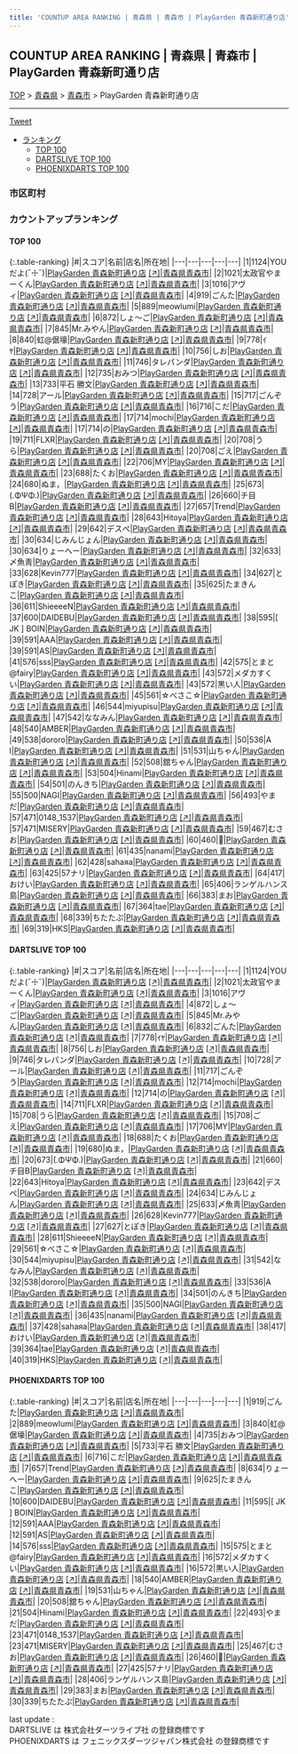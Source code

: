 ```yaml
---
title: 'COUNTUP AREA RANKING | 青森県 | 青森市 | PlayGarden 青森新町通り店'
---
```

## COUNTUP AREA RANKING | 青森県 | 青森市 | PlayGarden 青森新町通り店

[TOP](/darts/rank/) > [青森県](/darts/rank/青森県/) > [青森市](/darts/rank/青森県/青森市/) > PlayGarden 青森新町通り店

___

<a href="https://twitter.com/share?ref_src=twsrc%5Etfw" data-text="COUNTUP AREA RANKING | 青森県青森市PlayGarden 青森新町通り店" class="twitter-share-button" data-hashtags="DARTSLIVE,PHOENIXDARTS,darts,ダーツ" data-show-count="false">Tweet</a>

* [ランキング](#カウントアップランキング)
    * [TOP 100](#top-100)
    * [DARTSLIVE TOP 100](#dartslive-top-100)
    * [PHOENIXDARTS TOP 100](#phoenixdarts-top-100)

### 市区町村

<ul>

</ul>

### カウントアップランキング

#### TOP 100



{:.table-ranking}
|#|スコア|名前|店名|所在地|
|---|---|---|---|---|
|1|1124|<span class="rank-name-dl">YOUだよ(¯☩¯)</span>|<a href="/darts/rank/shops/c1f8ec9eb948d15a25d56fb0e5c39bac.html">PlayGarden 青森新町通り店</a> <a href="https://search.dartslive.com/jp/shop/c1f8ec9eb948d15a25d56fb0e5c39bac">[↗]</a>|<a href="/darts/rank/青森県/青森市">青森県青森市</a>|
|2|1021|<span class="rank-name-dl">太政官やまーくん</span>|<a href="/darts/rank/shops/c1f8ec9eb948d15a25d56fb0e5c39bac.html">PlayGarden 青森新町通り店</a> <a href="https://search.dartslive.com/jp/shop/c1f8ec9eb948d15a25d56fb0e5c39bac">[↗]</a>|<a href="/darts/rank/青森県/青森市">青森県青森市</a>|
|3|1016|<span class="rank-name-dl">アヴィ</span>|<a href="/darts/rank/shops/c1f8ec9eb948d15a25d56fb0e5c39bac.html">PlayGarden 青森新町通り店</a> <a href="https://search.dartslive.com/jp/shop/c1f8ec9eb948d15a25d56fb0e5c39bac">[↗]</a>|<a href="/darts/rank/青森県/青森市">青森県青森市</a>|
|4|919|<span class="rank-name-pd">ごんた</span>|<a href="/darts/rank/shops/86983.html">PlayGarden 青森新町通り店</a> <a href="https://vs.phoenixdarts.com/jp/shop/shopDetailInfo/s_86983?s_seq=86983">[↗]</a>|<a href="/darts/rank/青森県/青森市">青森県青森市</a>|
|5|889|<span class="rank-name-pd">meowlumi</span>|<a href="/darts/rank/shops/86983.html">PlayGarden 青森新町通り店</a> <a href="https://vs.phoenixdarts.com/jp/shop/shopDetailInfo/s_86983?s_seq=86983">[↗]</a>|<a href="/darts/rank/青森県/青森市">青森県青森市</a>|
|6|872|<span class="rank-name-dl">しょ〜ご</span>|<a href="/darts/rank/shops/c1f8ec9eb948d15a25d56fb0e5c39bac.html">PlayGarden 青森新町通り店</a> <a href="https://search.dartslive.com/jp/shop/c1f8ec9eb948d15a25d56fb0e5c39bac">[↗]</a>|<a href="/darts/rank/青森県/青森市">青森県青森市</a>|
|7|845|<span class="rank-name-dl">Mr.みやん</span>|<a href="/darts/rank/shops/c1f8ec9eb948d15a25d56fb0e5c39bac.html">PlayGarden 青森新町通り店</a> <a href="https://search.dartslive.com/jp/shop/c1f8ec9eb948d15a25d56fb0e5c39bac">[↗]</a>|<a href="/darts/rank/青森県/青森市">青森県青森市</a>|
|8|840|<span class="rank-name-pd">虹@倨壕</span>|<a href="/darts/rank/shops/86983.html">PlayGarden 青森新町通り店</a> <a href="https://vs.phoenixdarts.com/jp/shop/shopDetailInfo/s_86983?s_seq=86983">[↗]</a>|<a href="/darts/rank/青森県/青森市">青森県青森市</a>|
|9|778|<span class="rank-name-dl">ｲﾔ</span>|<a href="/darts/rank/shops/c1f8ec9eb948d15a25d56fb0e5c39bac.html">PlayGarden 青森新町通り店</a> <a href="https://search.dartslive.com/jp/shop/c1f8ec9eb948d15a25d56fb0e5c39bac">[↗]</a>|<a href="/darts/rank/青森県/青森市">青森県青森市</a>|
|10|756|<span class="rank-name-dl">しお</span>|<a href="/darts/rank/shops/c1f8ec9eb948d15a25d56fb0e5c39bac.html">PlayGarden 青森新町通り店</a> <a href="https://search.dartslive.com/jp/shop/c1f8ec9eb948d15a25d56fb0e5c39bac">[↗]</a>|<a href="/darts/rank/青森県/青森市">青森県青森市</a>|
|11|746|<span class="rank-name-dl">タレパンダ</span>|<a href="/darts/rank/shops/c1f8ec9eb948d15a25d56fb0e5c39bac.html">PlayGarden 青森新町通り店</a> <a href="https://search.dartslive.com/jp/shop/c1f8ec9eb948d15a25d56fb0e5c39bac">[↗]</a>|<a href="/darts/rank/青森県/青森市">青森県青森市</a>|
|12|735|<span class="rank-name-pd">おみつ</span>|<a href="/darts/rank/shops/86983.html">PlayGarden 青森新町通り店</a> <a href="https://vs.phoenixdarts.com/jp/shop/shopDetailInfo/s_86983?s_seq=86983">[↗]</a>|<a href="/darts/rank/青森県/青森市">青森県青森市</a>|
|13|733|<span class="rank-name-pd"><span class="pro-icon-pd"></span>平石 勝文</span>|<a href="/darts/rank/shops/86983.html">PlayGarden 青森新町通り店</a> <a href="https://vs.phoenixdarts.com/jp/shop/shopDetailInfo/s_86983?s_seq=86983">[↗]</a>|<a href="/darts/rank/青森県/青森市">青森県青森市</a>|
|14|728|<span class="rank-name-dl">アール</span>|<a href="/darts/rank/shops/c1f8ec9eb948d15a25d56fb0e5c39bac.html">PlayGarden 青森新町通り店</a> <a href="https://search.dartslive.com/jp/shop/c1f8ec9eb948d15a25d56fb0e5c39bac">[↗]</a>|<a href="/darts/rank/青森県/青森市">青森県青森市</a>|
|15|717|<span class="rank-name-dl">ごんぞう</span>|<a href="/darts/rank/shops/c1f8ec9eb948d15a25d56fb0e5c39bac.html">PlayGarden 青森新町通り店</a> <a href="https://search.dartslive.com/jp/shop/c1f8ec9eb948d15a25d56fb0e5c39bac">[↗]</a>|<a href="/darts/rank/青森県/青森市">青森県青森市</a>|
|16|716|<span class="rank-name-pd">こだ</span>|<a href="/darts/rank/shops/86983.html">PlayGarden 青森新町通り店</a> <a href="https://vs.phoenixdarts.com/jp/shop/shopDetailInfo/s_86983?s_seq=86983">[↗]</a>|<a href="/darts/rank/青森県/青森市">青森県青森市</a>|
|17|714|<span class="rank-name-dl">mochi</span>|<a href="/darts/rank/shops/c1f8ec9eb948d15a25d56fb0e5c39bac.html">PlayGarden 青森新町通り店</a> <a href="https://search.dartslive.com/jp/shop/c1f8ec9eb948d15a25d56fb0e5c39bac">[↗]</a>|<a href="/darts/rank/青森県/青森市">青森県青森市</a>|
|17|714|<span class="rank-name-dl">の</span>|<a href="/darts/rank/shops/c1f8ec9eb948d15a25d56fb0e5c39bac.html">PlayGarden 青森新町通り店</a> <a href="https://search.dartslive.com/jp/shop/c1f8ec9eb948d15a25d56fb0e5c39bac">[↗]</a>|<a href="/darts/rank/青森県/青森市">青森県青森市</a>|
|19|711|<span class="rank-name-dl">FLXR</span>|<a href="/darts/rank/shops/c1f8ec9eb948d15a25d56fb0e5c39bac.html">PlayGarden 青森新町通り店</a> <a href="https://search.dartslive.com/jp/shop/c1f8ec9eb948d15a25d56fb0e5c39bac">[↗]</a>|<a href="/darts/rank/青森県/青森市">青森県青森市</a>|
|20|708|<span class="rank-name-dl">うら</span>|<a href="/darts/rank/shops/c1f8ec9eb948d15a25d56fb0e5c39bac.html">PlayGarden 青森新町通り店</a> <a href="https://search.dartslive.com/jp/shop/c1f8ec9eb948d15a25d56fb0e5c39bac">[↗]</a>|<a href="/darts/rank/青森県/青森市">青森県青森市</a>|
|20|708|<span class="rank-name-dl">ごえ</span>|<a href="/darts/rank/shops/c1f8ec9eb948d15a25d56fb0e5c39bac.html">PlayGarden 青森新町通り店</a> <a href="https://search.dartslive.com/jp/shop/c1f8ec9eb948d15a25d56fb0e5c39bac">[↗]</a>|<a href="/darts/rank/青森県/青森市">青森県青森市</a>|
|22|706|<span class="rank-name-dl">MY</span>|<a href="/darts/rank/shops/c1f8ec9eb948d15a25d56fb0e5c39bac.html">PlayGarden 青森新町通り店</a> <a href="https://search.dartslive.com/jp/shop/c1f8ec9eb948d15a25d56fb0e5c39bac">[↗]</a>|<a href="/darts/rank/青森県/青森市">青森県青森市</a>|
|23|688|<span class="rank-name-dl">たくお</span>|<a href="/darts/rank/shops/c1f8ec9eb948d15a25d56fb0e5c39bac.html">PlayGarden 青森新町通り店</a> <a href="https://search.dartslive.com/jp/shop/c1f8ec9eb948d15a25d56fb0e5c39bac">[↗]</a>|<a href="/darts/rank/青森県/青森市">青森県青森市</a>|
|24|680|<span class="rank-name-dl">ぬま，</span>|<a href="/darts/rank/shops/c1f8ec9eb948d15a25d56fb0e5c39bac.html">PlayGarden 青森新町通り店</a> <a href="https://search.dartslive.com/jp/shop/c1f8ec9eb948d15a25d56fb0e5c39bac">[↗]</a>|<a href="/darts/rank/青森県/青森市">青森県青森市</a>|
|25|673|<span class="rank-name-dl">(.ΦΨΦ.)</span>|<a href="/darts/rank/shops/c1f8ec9eb948d15a25d56fb0e5c39bac.html">PlayGarden 青森新町通り店</a> <a href="https://search.dartslive.com/jp/shop/c1f8ec9eb948d15a25d56fb0e5c39bac">[↗]</a>|<a href="/darts/rank/青森県/青森市">青森県青森市</a>|
|26|660|<span class="rank-name-dl">チ目B</span>|<a href="/darts/rank/shops/c1f8ec9eb948d15a25d56fb0e5c39bac.html">PlayGarden 青森新町通り店</a> <a href="https://search.dartslive.com/jp/shop/c1f8ec9eb948d15a25d56fb0e5c39bac">[↗]</a>|<a href="/darts/rank/青森県/青森市">青森県青森市</a>|
|27|657|<span class="rank-name-pd">Trend</span>|<a href="/darts/rank/shops/86983.html">PlayGarden 青森新町通り店</a> <a href="https://vs.phoenixdarts.com/jp/shop/shopDetailInfo/s_86983?s_seq=86983">[↗]</a>|<a href="/darts/rank/青森県/青森市">青森県青森市</a>|
|28|643|<span class="rank-name-dl">Hitoya</span>|<a href="/darts/rank/shops/c1f8ec9eb948d15a25d56fb0e5c39bac.html">PlayGarden 青森新町通り店</a> <a href="https://search.dartslive.com/jp/shop/c1f8ec9eb948d15a25d56fb0e5c39bac">[↗]</a>|<a href="/darts/rank/青森県/青森市">青森県青森市</a>|
|29|642|<span class="rank-name-dl">デスぺ</span>|<a href="/darts/rank/shops/c1f8ec9eb948d15a25d56fb0e5c39bac.html">PlayGarden 青森新町通り店</a> <a href="https://search.dartslive.com/jp/shop/c1f8ec9eb948d15a25d56fb0e5c39bac">[↗]</a>|<a href="/darts/rank/青森県/青森市">青森県青森市</a>|
|30|634|<span class="rank-name-dl">じみんじょん</span>|<a href="/darts/rank/shops/c1f8ec9eb948d15a25d56fb0e5c39bac.html">PlayGarden 青森新町通り店</a> <a href="https://search.dartslive.com/jp/shop/c1f8ec9eb948d15a25d56fb0e5c39bac">[↗]</a>|<a href="/darts/rank/青森県/青森市">青森県青森市</a>|
|30|634|<span class="rank-name-pd">りょーへー</span>|<a href="/darts/rank/shops/86983.html">PlayGarden 青森新町通り店</a> <a href="https://vs.phoenixdarts.com/jp/shop/shopDetailInfo/s_86983?s_seq=86983">[↗]</a>|<a href="/darts/rank/青森県/青森市">青森県青森市</a>|
|32|633|<span class="rank-name-dl">〆魚靑</span>|<a href="/darts/rank/shops/c1f8ec9eb948d15a25d56fb0e5c39bac.html">PlayGarden 青森新町通り店</a> <a href="https://search.dartslive.com/jp/shop/c1f8ec9eb948d15a25d56fb0e5c39bac">[↗]</a>|<a href="/darts/rank/青森県/青森市">青森県青森市</a>|
|33|628|<span class="rank-name-dl">Kevin777</span>|<a href="/darts/rank/shops/c1f8ec9eb948d15a25d56fb0e5c39bac.html">PlayGarden 青森新町通り店</a> <a href="https://search.dartslive.com/jp/shop/c1f8ec9eb948d15a25d56fb0e5c39bac">[↗]</a>|<a href="/darts/rank/青森県/青森市">青森県青森市</a>|
|34|627|<span class="rank-name-dl">とぽき</span>|<a href="/darts/rank/shops/c1f8ec9eb948d15a25d56fb0e5c39bac.html">PlayGarden 青森新町通り店</a> <a href="https://search.dartslive.com/jp/shop/c1f8ec9eb948d15a25d56fb0e5c39bac">[↗]</a>|<a href="/darts/rank/青森県/青森市">青森県青森市</a>|
|35|625|<span class="rank-name-pd">たまきんこ</span>|<a href="/darts/rank/shops/86983.html">PlayGarden 青森新町通り店</a> <a href="https://vs.phoenixdarts.com/jp/shop/shopDetailInfo/s_86983?s_seq=86983">[↗]</a>|<a href="/darts/rank/青森県/青森市">青森県青森市</a>|
|36|611|<span class="rank-name-dl">ShieeeeN</span>|<a href="/darts/rank/shops/c1f8ec9eb948d15a25d56fb0e5c39bac.html">PlayGarden 青森新町通り店</a> <a href="https://search.dartslive.com/jp/shop/c1f8ec9eb948d15a25d56fb0e5c39bac">[↗]</a>|<a href="/darts/rank/青森県/青森市">青森県青森市</a>|
|37|600|<span class="rank-name-pd">DAIDEBU</span>|<a href="/darts/rank/shops/86983.html">PlayGarden 青森新町通り店</a> <a href="https://vs.phoenixdarts.com/jp/shop/shopDetailInfo/s_86983?s_seq=86983">[↗]</a>|<a href="/darts/rank/青森県/青森市">青森県青森市</a>|
|38|595|<span class="rank-name-pd">[ JK ] BOIN</span>|<a href="/darts/rank/shops/86983.html">PlayGarden 青森新町通り店</a> <a href="https://vs.phoenixdarts.com/jp/shop/shopDetailInfo/s_86983?s_seq=86983">[↗]</a>|<a href="/darts/rank/青森県/青森市">青森県青森市</a>|
|39|591|<span class="rank-name-pd">AAA</span>|<a href="/darts/rank/shops/86983.html">PlayGarden 青森新町通り店</a> <a href="https://vs.phoenixdarts.com/jp/shop/shopDetailInfo/s_86983?s_seq=86983">[↗]</a>|<a href="/darts/rank/青森県/青森市">青森県青森市</a>|
|39|591|<span class="rank-name-pd">AS</span>|<a href="/darts/rank/shops/86983.html">PlayGarden 青森新町通り店</a> <a href="https://vs.phoenixdarts.com/jp/shop/shopDetailInfo/s_86983?s_seq=86983">[↗]</a>|<a href="/darts/rank/青森県/青森市">青森県青森市</a>|
|41|576|<span class="rank-name-pd">sss</span>|<a href="/darts/rank/shops/86983.html">PlayGarden 青森新町通り店</a> <a href="https://vs.phoenixdarts.com/jp/shop/shopDetailInfo/s_86983?s_seq=86983">[↗]</a>|<a href="/darts/rank/青森県/青森市">青森県青森市</a>|
|42|575|<span class="rank-name-pd">とまと@fairy</span>|<a href="/darts/rank/shops/86983.html">PlayGarden 青森新町通り店</a> <a href="https://vs.phoenixdarts.com/jp/shop/shopDetailInfo/s_86983?s_seq=86983">[↗]</a>|<a href="/darts/rank/青森県/青森市">青森県青森市</a>|
|43|572|<span class="rank-name-pd">メダカすくい</span>|<a href="/darts/rank/shops/86983.html">PlayGarden 青森新町通り店</a> <a href="https://vs.phoenixdarts.com/jp/shop/shopDetailInfo/s_86983?s_seq=86983">[↗]</a>|<a href="/darts/rank/青森県/青森市">青森県青森市</a>|
|43|572|<span class="rank-name-pd">黒い人</span>|<a href="/darts/rank/shops/86983.html">PlayGarden 青森新町通り店</a> <a href="https://vs.phoenixdarts.com/jp/shop/shopDetailInfo/s_86983?s_seq=86983">[↗]</a>|<a href="/darts/rank/青森県/青森市">青森県青森市</a>|
|45|561|<span class="rank-name-dl">☆べさこ☆</span>|<a href="/darts/rank/shops/c1f8ec9eb948d15a25d56fb0e5c39bac.html">PlayGarden 青森新町通り店</a> <a href="https://search.dartslive.com/jp/shop/c1f8ec9eb948d15a25d56fb0e5c39bac">[↗]</a>|<a href="/darts/rank/青森県/青森市">青森県青森市</a>|
|46|544|<span class="rank-name-dl">miyupisu</span>|<a href="/darts/rank/shops/c1f8ec9eb948d15a25d56fb0e5c39bac.html">PlayGarden 青森新町通り店</a> <a href="https://search.dartslive.com/jp/shop/c1f8ec9eb948d15a25d56fb0e5c39bac">[↗]</a>|<a href="/darts/rank/青森県/青森市">青森県青森市</a>|
|47|542|<span class="rank-name-dl">ななみん</span>|<a href="/darts/rank/shops/c1f8ec9eb948d15a25d56fb0e5c39bac.html">PlayGarden 青森新町通り店</a> <a href="https://search.dartslive.com/jp/shop/c1f8ec9eb948d15a25d56fb0e5c39bac">[↗]</a>|<a href="/darts/rank/青森県/青森市">青森県青森市</a>|
|48|540|<span class="rank-name-pd">AMBER</span>|<a href="/darts/rank/shops/86983.html">PlayGarden 青森新町通り店</a> <a href="https://vs.phoenixdarts.com/jp/shop/shopDetailInfo/s_86983?s_seq=86983">[↗]</a>|<a href="/darts/rank/青森県/青森市">青森県青森市</a>|
|49|538|<span class="rank-name-dl">dororo</span>|<a href="/darts/rank/shops/c1f8ec9eb948d15a25d56fb0e5c39bac.html">PlayGarden 青森新町通り店</a> <a href="https://search.dartslive.com/jp/shop/c1f8ec9eb948d15a25d56fb0e5c39bac">[↗]</a>|<a href="/darts/rank/青森県/青森市">青森県青森市</a>|
|50|536|<span class="rank-name-dl">A I</span>|<a href="/darts/rank/shops/c1f8ec9eb948d15a25d56fb0e5c39bac.html">PlayGarden 青森新町通り店</a> <a href="https://search.dartslive.com/jp/shop/c1f8ec9eb948d15a25d56fb0e5c39bac">[↗]</a>|<a href="/darts/rank/青森県/青森市">青森県青森市</a>|
|51|531|<span class="rank-name-pd">山ちゃん</span>|<a href="/darts/rank/shops/86983.html">PlayGarden 青森新町通り店</a> <a href="https://vs.phoenixdarts.com/jp/shop/shopDetailInfo/s_86983?s_seq=86983">[↗]</a>|<a href="/darts/rank/青森県/青森市">青森県青森市</a>|
|52|508|<span class="rank-name-pd">舘ちゃん</span>|<a href="/darts/rank/shops/86983.html">PlayGarden 青森新町通り店</a> <a href="https://vs.phoenixdarts.com/jp/shop/shopDetailInfo/s_86983?s_seq=86983">[↗]</a>|<a href="/darts/rank/青森県/青森市">青森県青森市</a>|
|53|504|<span class="rank-name-pd">Hinami</span>|<a href="/darts/rank/shops/86983.html">PlayGarden 青森新町通り店</a> <a href="https://vs.phoenixdarts.com/jp/shop/shopDetailInfo/s_86983?s_seq=86983">[↗]</a>|<a href="/darts/rank/青森県/青森市">青森県青森市</a>|
|54|501|<span class="rank-name-dl">のんきち</span>|<a href="/darts/rank/shops/c1f8ec9eb948d15a25d56fb0e5c39bac.html">PlayGarden 青森新町通り店</a> <a href="https://search.dartslive.com/jp/shop/c1f8ec9eb948d15a25d56fb0e5c39bac">[↗]</a>|<a href="/darts/rank/青森県/青森市">青森県青森市</a>|
|55|500|<span class="rank-name-dl">NAGI</span>|<a href="/darts/rank/shops/c1f8ec9eb948d15a25d56fb0e5c39bac.html">PlayGarden 青森新町通り店</a> <a href="https://search.dartslive.com/jp/shop/c1f8ec9eb948d15a25d56fb0e5c39bac">[↗]</a>|<a href="/darts/rank/青森県/青森市">青森県青森市</a>|
|56|493|<span class="rank-name-pd">やまだ</span>|<a href="/darts/rank/shops/86983.html">PlayGarden 青森新町通り店</a> <a href="https://vs.phoenixdarts.com/jp/shop/shopDetailInfo/s_86983?s_seq=86983">[↗]</a>|<a href="/darts/rank/青森県/青森市">青森県青森市</a>|
|57|471|<span class="rank-name-pd">0148_1537</span>|<a href="/darts/rank/shops/86983.html">PlayGarden 青森新町通り店</a> <a href="https://vs.phoenixdarts.com/jp/shop/shopDetailInfo/s_86983?s_seq=86983">[↗]</a>|<a href="/darts/rank/青森県/青森市">青森県青森市</a>|
|57|471|<span class="rank-name-pd">MISERY</span>|<a href="/darts/rank/shops/86983.html">PlayGarden 青森新町通り店</a> <a href="https://vs.phoenixdarts.com/jp/shop/shopDetailInfo/s_86983?s_seq=86983">[↗]</a>|<a href="/darts/rank/青森県/青森市">青森県青森市</a>|
|59|467|<span class="rank-name-pd">むさお</span>|<a href="/darts/rank/shops/86983.html">PlayGarden 青森新町通り店</a> <a href="https://vs.phoenixdarts.com/jp/shop/shopDetailInfo/s_86983?s_seq=86983">[↗]</a>|<a href="/darts/rank/青森県/青森市">青森県青森市</a>|
|60|460|<span class="rank-name-pd">🐰</span>|<a href="/darts/rank/shops/86983.html">PlayGarden 青森新町通り店</a> <a href="https://vs.phoenixdarts.com/jp/shop/shopDetailInfo/s_86983?s_seq=86983">[↗]</a>|<a href="/darts/rank/青森県/青森市">青森県青森市</a>|
|61|435|<span class="rank-name-dl">nanami</span>|<a href="/darts/rank/shops/c1f8ec9eb948d15a25d56fb0e5c39bac.html">PlayGarden 青森新町通り店</a> <a href="https://search.dartslive.com/jp/shop/c1f8ec9eb948d15a25d56fb0e5c39bac">[↗]</a>|<a href="/darts/rank/青森県/青森市">青森県青森市</a>|
|62|428|<span class="rank-name-dl">sahaяа</span>|<a href="/darts/rank/shops/c1f8ec9eb948d15a25d56fb0e5c39bac.html">PlayGarden 青森新町通り店</a> <a href="https://search.dartslive.com/jp/shop/c1f8ec9eb948d15a25d56fb0e5c39bac">[↗]</a>|<a href="/darts/rank/青森県/青森市">青森県青森市</a>|
|63|425|<span class="rank-name-pd">57ナリ</span>|<a href="/darts/rank/shops/86983.html">PlayGarden 青森新町通り店</a> <a href="https://vs.phoenixdarts.com/jp/shop/shopDetailInfo/s_86983?s_seq=86983">[↗]</a>|<a href="/darts/rank/青森県/青森市">青森県青森市</a>|
|64|417|<span class="rank-name-dl">おけい</span>|<a href="/darts/rank/shops/c1f8ec9eb948d15a25d56fb0e5c39bac.html">PlayGarden 青森新町通り店</a> <a href="https://search.dartslive.com/jp/shop/c1f8ec9eb948d15a25d56fb0e5c39bac">[↗]</a>|<a href="/darts/rank/青森県/青森市">青森県青森市</a>|
|65|406|<span class="rank-name-pd">ランゲルハンス島</span>|<a href="/darts/rank/shops/86983.html">PlayGarden 青森新町通り店</a> <a href="https://vs.phoenixdarts.com/jp/shop/shopDetailInfo/s_86983?s_seq=86983">[↗]</a>|<a href="/darts/rank/青森県/青森市">青森県青森市</a>|
|66|383|<span class="rank-name-pd">まお</span>|<a href="/darts/rank/shops/86983.html">PlayGarden 青森新町通り店</a> <a href="https://vs.phoenixdarts.com/jp/shop/shopDetailInfo/s_86983?s_seq=86983">[↗]</a>|<a href="/darts/rank/青森県/青森市">青森県青森市</a>|
|67|364|<span class="rank-name-dl">tae</span>|<a href="/darts/rank/shops/c1f8ec9eb948d15a25d56fb0e5c39bac.html">PlayGarden 青森新町通り店</a> <a href="https://search.dartslive.com/jp/shop/c1f8ec9eb948d15a25d56fb0e5c39bac">[↗]</a>|<a href="/darts/rank/青森県/青森市">青森県青森市</a>|
|68|339|<span class="rank-name-pd">ちたたぷ</span>|<a href="/darts/rank/shops/86983.html">PlayGarden 青森新町通り店</a> <a href="https://vs.phoenixdarts.com/jp/shop/shopDetailInfo/s_86983?s_seq=86983">[↗]</a>|<a href="/darts/rank/青森県/青森市">青森県青森市</a>|
|69|319|<span class="rank-name-dl">HKS</span>|<a href="/darts/rank/shops/c1f8ec9eb948d15a25d56fb0e5c39bac.html">PlayGarden 青森新町通り店</a> <a href="https://search.dartslive.com/jp/shop/c1f8ec9eb948d15a25d56fb0e5c39bac">[↗]</a>|<a href="/darts/rank/青森県/青森市">青森県青森市</a>|


#### DARTSLIVE TOP 100



{:.table-ranking}
|#|スコア|名前|店名|所在地|
|---|---|---|---|---|
|1|1124|<span class="rank-name-dl">YOUだよ(¯☩¯)</span>|<a href="/darts/rank/shops/c1f8ec9eb948d15a25d56fb0e5c39bac.html">PlayGarden 青森新町通り店</a> <a href="https://search.dartslive.com/jp/shop/c1f8ec9eb948d15a25d56fb0e5c39bac">[↗]</a>|<a href="/darts/rank/青森県/青森市">青森県青森市</a>|
|2|1021|<span class="rank-name-dl">太政官やまーくん</span>|<a href="/darts/rank/shops/c1f8ec9eb948d15a25d56fb0e5c39bac.html">PlayGarden 青森新町通り店</a> <a href="https://search.dartslive.com/jp/shop/c1f8ec9eb948d15a25d56fb0e5c39bac">[↗]</a>|<a href="/darts/rank/青森県/青森市">青森県青森市</a>|
|3|1016|<span class="rank-name-dl">アヴィ</span>|<a href="/darts/rank/shops/c1f8ec9eb948d15a25d56fb0e5c39bac.html">PlayGarden 青森新町通り店</a> <a href="https://search.dartslive.com/jp/shop/c1f8ec9eb948d15a25d56fb0e5c39bac">[↗]</a>|<a href="/darts/rank/青森県/青森市">青森県青森市</a>|
|4|872|<span class="rank-name-dl">しょ〜ご</span>|<a href="/darts/rank/shops/c1f8ec9eb948d15a25d56fb0e5c39bac.html">PlayGarden 青森新町通り店</a> <a href="https://search.dartslive.com/jp/shop/c1f8ec9eb948d15a25d56fb0e5c39bac">[↗]</a>|<a href="/darts/rank/青森県/青森市">青森県青森市</a>|
|5|845|<span class="rank-name-dl">Mr.みやん</span>|<a href="/darts/rank/shops/c1f8ec9eb948d15a25d56fb0e5c39bac.html">PlayGarden 青森新町通り店</a> <a href="https://search.dartslive.com/jp/shop/c1f8ec9eb948d15a25d56fb0e5c39bac">[↗]</a>|<a href="/darts/rank/青森県/青森市">青森県青森市</a>|
|6|832|<span class="rank-name-dl">ごんた</span>|<a href="/darts/rank/shops/c1f8ec9eb948d15a25d56fb0e5c39bac.html">PlayGarden 青森新町通り店</a> <a href="https://search.dartslive.com/jp/shop/c1f8ec9eb948d15a25d56fb0e5c39bac">[↗]</a>|<a href="/darts/rank/青森県/青森市">青森県青森市</a>|
|7|778|<span class="rank-name-dl">ｲﾔ</span>|<a href="/darts/rank/shops/c1f8ec9eb948d15a25d56fb0e5c39bac.html">PlayGarden 青森新町通り店</a> <a href="https://search.dartslive.com/jp/shop/c1f8ec9eb948d15a25d56fb0e5c39bac">[↗]</a>|<a href="/darts/rank/青森県/青森市">青森県青森市</a>|
|8|756|<span class="rank-name-dl">しお</span>|<a href="/darts/rank/shops/c1f8ec9eb948d15a25d56fb0e5c39bac.html">PlayGarden 青森新町通り店</a> <a href="https://search.dartslive.com/jp/shop/c1f8ec9eb948d15a25d56fb0e5c39bac">[↗]</a>|<a href="/darts/rank/青森県/青森市">青森県青森市</a>|
|9|746|<span class="rank-name-dl">タレパンダ</span>|<a href="/darts/rank/shops/c1f8ec9eb948d15a25d56fb0e5c39bac.html">PlayGarden 青森新町通り店</a> <a href="https://search.dartslive.com/jp/shop/c1f8ec9eb948d15a25d56fb0e5c39bac">[↗]</a>|<a href="/darts/rank/青森県/青森市">青森県青森市</a>|
|10|728|<span class="rank-name-dl">アール</span>|<a href="/darts/rank/shops/c1f8ec9eb948d15a25d56fb0e5c39bac.html">PlayGarden 青森新町通り店</a> <a href="https://search.dartslive.com/jp/shop/c1f8ec9eb948d15a25d56fb0e5c39bac">[↗]</a>|<a href="/darts/rank/青森県/青森市">青森県青森市</a>|
|11|717|<span class="rank-name-dl">ごんぞう</span>|<a href="/darts/rank/shops/c1f8ec9eb948d15a25d56fb0e5c39bac.html">PlayGarden 青森新町通り店</a> <a href="https://search.dartslive.com/jp/shop/c1f8ec9eb948d15a25d56fb0e5c39bac">[↗]</a>|<a href="/darts/rank/青森県/青森市">青森県青森市</a>|
|12|714|<span class="rank-name-dl">mochi</span>|<a href="/darts/rank/shops/c1f8ec9eb948d15a25d56fb0e5c39bac.html">PlayGarden 青森新町通り店</a> <a href="https://search.dartslive.com/jp/shop/c1f8ec9eb948d15a25d56fb0e5c39bac">[↗]</a>|<a href="/darts/rank/青森県/青森市">青森県青森市</a>|
|12|714|<span class="rank-name-dl">の</span>|<a href="/darts/rank/shops/c1f8ec9eb948d15a25d56fb0e5c39bac.html">PlayGarden 青森新町通り店</a> <a href="https://search.dartslive.com/jp/shop/c1f8ec9eb948d15a25d56fb0e5c39bac">[↗]</a>|<a href="/darts/rank/青森県/青森市">青森県青森市</a>|
|14|711|<span class="rank-name-dl">FLXR</span>|<a href="/darts/rank/shops/c1f8ec9eb948d15a25d56fb0e5c39bac.html">PlayGarden 青森新町通り店</a> <a href="https://search.dartslive.com/jp/shop/c1f8ec9eb948d15a25d56fb0e5c39bac">[↗]</a>|<a href="/darts/rank/青森県/青森市">青森県青森市</a>|
|15|708|<span class="rank-name-dl">うら</span>|<a href="/darts/rank/shops/c1f8ec9eb948d15a25d56fb0e5c39bac.html">PlayGarden 青森新町通り店</a> <a href="https://search.dartslive.com/jp/shop/c1f8ec9eb948d15a25d56fb0e5c39bac">[↗]</a>|<a href="/darts/rank/青森県/青森市">青森県青森市</a>|
|15|708|<span class="rank-name-dl">ごえ</span>|<a href="/darts/rank/shops/c1f8ec9eb948d15a25d56fb0e5c39bac.html">PlayGarden 青森新町通り店</a> <a href="https://search.dartslive.com/jp/shop/c1f8ec9eb948d15a25d56fb0e5c39bac">[↗]</a>|<a href="/darts/rank/青森県/青森市">青森県青森市</a>|
|17|706|<span class="rank-name-dl">MY</span>|<a href="/darts/rank/shops/c1f8ec9eb948d15a25d56fb0e5c39bac.html">PlayGarden 青森新町通り店</a> <a href="https://search.dartslive.com/jp/shop/c1f8ec9eb948d15a25d56fb0e5c39bac">[↗]</a>|<a href="/darts/rank/青森県/青森市">青森県青森市</a>|
|18|688|<span class="rank-name-dl">たくお</span>|<a href="/darts/rank/shops/c1f8ec9eb948d15a25d56fb0e5c39bac.html">PlayGarden 青森新町通り店</a> <a href="https://search.dartslive.com/jp/shop/c1f8ec9eb948d15a25d56fb0e5c39bac">[↗]</a>|<a href="/darts/rank/青森県/青森市">青森県青森市</a>|
|19|680|<span class="rank-name-dl">ぬま，</span>|<a href="/darts/rank/shops/c1f8ec9eb948d15a25d56fb0e5c39bac.html">PlayGarden 青森新町通り店</a> <a href="https://search.dartslive.com/jp/shop/c1f8ec9eb948d15a25d56fb0e5c39bac">[↗]</a>|<a href="/darts/rank/青森県/青森市">青森県青森市</a>|
|20|673|<span class="rank-name-dl">(.ΦΨΦ.)</span>|<a href="/darts/rank/shops/c1f8ec9eb948d15a25d56fb0e5c39bac.html">PlayGarden 青森新町通り店</a> <a href="https://search.dartslive.com/jp/shop/c1f8ec9eb948d15a25d56fb0e5c39bac">[↗]</a>|<a href="/darts/rank/青森県/青森市">青森県青森市</a>|
|21|660|<span class="rank-name-dl">チ目B</span>|<a href="/darts/rank/shops/c1f8ec9eb948d15a25d56fb0e5c39bac.html">PlayGarden 青森新町通り店</a> <a href="https://search.dartslive.com/jp/shop/c1f8ec9eb948d15a25d56fb0e5c39bac">[↗]</a>|<a href="/darts/rank/青森県/青森市">青森県青森市</a>|
|22|643|<span class="rank-name-dl">Hitoya</span>|<a href="/darts/rank/shops/c1f8ec9eb948d15a25d56fb0e5c39bac.html">PlayGarden 青森新町通り店</a> <a href="https://search.dartslive.com/jp/shop/c1f8ec9eb948d15a25d56fb0e5c39bac">[↗]</a>|<a href="/darts/rank/青森県/青森市">青森県青森市</a>|
|23|642|<span class="rank-name-dl">デスぺ</span>|<a href="/darts/rank/shops/c1f8ec9eb948d15a25d56fb0e5c39bac.html">PlayGarden 青森新町通り店</a> <a href="https://search.dartslive.com/jp/shop/c1f8ec9eb948d15a25d56fb0e5c39bac">[↗]</a>|<a href="/darts/rank/青森県/青森市">青森県青森市</a>|
|24|634|<span class="rank-name-dl">じみんじょん</span>|<a href="/darts/rank/shops/c1f8ec9eb948d15a25d56fb0e5c39bac.html">PlayGarden 青森新町通り店</a> <a href="https://search.dartslive.com/jp/shop/c1f8ec9eb948d15a25d56fb0e5c39bac">[↗]</a>|<a href="/darts/rank/青森県/青森市">青森県青森市</a>|
|25|633|<span class="rank-name-dl">〆魚靑</span>|<a href="/darts/rank/shops/c1f8ec9eb948d15a25d56fb0e5c39bac.html">PlayGarden 青森新町通り店</a> <a href="https://search.dartslive.com/jp/shop/c1f8ec9eb948d15a25d56fb0e5c39bac">[↗]</a>|<a href="/darts/rank/青森県/青森市">青森県青森市</a>|
|26|628|<span class="rank-name-dl">Kevin777</span>|<a href="/darts/rank/shops/c1f8ec9eb948d15a25d56fb0e5c39bac.html">PlayGarden 青森新町通り店</a> <a href="https://search.dartslive.com/jp/shop/c1f8ec9eb948d15a25d56fb0e5c39bac">[↗]</a>|<a href="/darts/rank/青森県/青森市">青森県青森市</a>|
|27|627|<span class="rank-name-dl">とぽき</span>|<a href="/darts/rank/shops/c1f8ec9eb948d15a25d56fb0e5c39bac.html">PlayGarden 青森新町通り店</a> <a href="https://search.dartslive.com/jp/shop/c1f8ec9eb948d15a25d56fb0e5c39bac">[↗]</a>|<a href="/darts/rank/青森県/青森市">青森県青森市</a>|
|28|611|<span class="rank-name-dl">ShieeeeN</span>|<a href="/darts/rank/shops/c1f8ec9eb948d15a25d56fb0e5c39bac.html">PlayGarden 青森新町通り店</a> <a href="https://search.dartslive.com/jp/shop/c1f8ec9eb948d15a25d56fb0e5c39bac">[↗]</a>|<a href="/darts/rank/青森県/青森市">青森県青森市</a>|
|29|561|<span class="rank-name-dl">☆べさこ☆</span>|<a href="/darts/rank/shops/c1f8ec9eb948d15a25d56fb0e5c39bac.html">PlayGarden 青森新町通り店</a> <a href="https://search.dartslive.com/jp/shop/c1f8ec9eb948d15a25d56fb0e5c39bac">[↗]</a>|<a href="/darts/rank/青森県/青森市">青森県青森市</a>|
|30|544|<span class="rank-name-dl">miyupisu</span>|<a href="/darts/rank/shops/c1f8ec9eb948d15a25d56fb0e5c39bac.html">PlayGarden 青森新町通り店</a> <a href="https://search.dartslive.com/jp/shop/c1f8ec9eb948d15a25d56fb0e5c39bac">[↗]</a>|<a href="/darts/rank/青森県/青森市">青森県青森市</a>|
|31|542|<span class="rank-name-dl">ななみん</span>|<a href="/darts/rank/shops/c1f8ec9eb948d15a25d56fb0e5c39bac.html">PlayGarden 青森新町通り店</a> <a href="https://search.dartslive.com/jp/shop/c1f8ec9eb948d15a25d56fb0e5c39bac">[↗]</a>|<a href="/darts/rank/青森県/青森市">青森県青森市</a>|
|32|538|<span class="rank-name-dl">dororo</span>|<a href="/darts/rank/shops/c1f8ec9eb948d15a25d56fb0e5c39bac.html">PlayGarden 青森新町通り店</a> <a href="https://search.dartslive.com/jp/shop/c1f8ec9eb948d15a25d56fb0e5c39bac">[↗]</a>|<a href="/darts/rank/青森県/青森市">青森県青森市</a>|
|33|536|<span class="rank-name-dl">A I</span>|<a href="/darts/rank/shops/c1f8ec9eb948d15a25d56fb0e5c39bac.html">PlayGarden 青森新町通り店</a> <a href="https://search.dartslive.com/jp/shop/c1f8ec9eb948d15a25d56fb0e5c39bac">[↗]</a>|<a href="/darts/rank/青森県/青森市">青森県青森市</a>|
|34|501|<span class="rank-name-dl">のんきち</span>|<a href="/darts/rank/shops/c1f8ec9eb948d15a25d56fb0e5c39bac.html">PlayGarden 青森新町通り店</a> <a href="https://search.dartslive.com/jp/shop/c1f8ec9eb948d15a25d56fb0e5c39bac">[↗]</a>|<a href="/darts/rank/青森県/青森市">青森県青森市</a>|
|35|500|<span class="rank-name-dl">NAGI</span>|<a href="/darts/rank/shops/c1f8ec9eb948d15a25d56fb0e5c39bac.html">PlayGarden 青森新町通り店</a> <a href="https://search.dartslive.com/jp/shop/c1f8ec9eb948d15a25d56fb0e5c39bac">[↗]</a>|<a href="/darts/rank/青森県/青森市">青森県青森市</a>|
|36|435|<span class="rank-name-dl">nanami</span>|<a href="/darts/rank/shops/c1f8ec9eb948d15a25d56fb0e5c39bac.html">PlayGarden 青森新町通り店</a> <a href="https://search.dartslive.com/jp/shop/c1f8ec9eb948d15a25d56fb0e5c39bac">[↗]</a>|<a href="/darts/rank/青森県/青森市">青森県青森市</a>|
|37|428|<span class="rank-name-dl">sahaяа</span>|<a href="/darts/rank/shops/c1f8ec9eb948d15a25d56fb0e5c39bac.html">PlayGarden 青森新町通り店</a> <a href="https://search.dartslive.com/jp/shop/c1f8ec9eb948d15a25d56fb0e5c39bac">[↗]</a>|<a href="/darts/rank/青森県/青森市">青森県青森市</a>|
|38|417|<span class="rank-name-dl">おけい</span>|<a href="/darts/rank/shops/c1f8ec9eb948d15a25d56fb0e5c39bac.html">PlayGarden 青森新町通り店</a> <a href="https://search.dartslive.com/jp/shop/c1f8ec9eb948d15a25d56fb0e5c39bac">[↗]</a>|<a href="/darts/rank/青森県/青森市">青森県青森市</a>|
|39|364|<span class="rank-name-dl">tae</span>|<a href="/darts/rank/shops/c1f8ec9eb948d15a25d56fb0e5c39bac.html">PlayGarden 青森新町通り店</a> <a href="https://search.dartslive.com/jp/shop/c1f8ec9eb948d15a25d56fb0e5c39bac">[↗]</a>|<a href="/darts/rank/青森県/青森市">青森県青森市</a>|
|40|319|<span class="rank-name-dl">HKS</span>|<a href="/darts/rank/shops/c1f8ec9eb948d15a25d56fb0e5c39bac.html">PlayGarden 青森新町通り店</a> <a href="https://search.dartslive.com/jp/shop/c1f8ec9eb948d15a25d56fb0e5c39bac">[↗]</a>|<a href="/darts/rank/青森県/青森市">青森県青森市</a>|


#### PHOENIXDARTS TOP 100



{:.table-ranking}
|#|スコア|名前|店名|所在地|
|---|---|---|---|---|
|1|919|<span class="rank-name-pd">ごんた</span>|<a href="/darts/rank/shops/86983.html">PlayGarden 青森新町通り店</a> <a href="https://vs.phoenixdarts.com/jp/shop/shopDetailInfo/s_86983?s_seq=86983">[↗]</a>|<a href="/darts/rank/青森県/青森市">青森県青森市</a>|
|2|889|<span class="rank-name-pd">meowlumi</span>|<a href="/darts/rank/shops/86983.html">PlayGarden 青森新町通り店</a> <a href="https://vs.phoenixdarts.com/jp/shop/shopDetailInfo/s_86983?s_seq=86983">[↗]</a>|<a href="/darts/rank/青森県/青森市">青森県青森市</a>|
|3|840|<span class="rank-name-pd">虹@倨壕</span>|<a href="/darts/rank/shops/86983.html">PlayGarden 青森新町通り店</a> <a href="https://vs.phoenixdarts.com/jp/shop/shopDetailInfo/s_86983?s_seq=86983">[↗]</a>|<a href="/darts/rank/青森県/青森市">青森県青森市</a>|
|4|735|<span class="rank-name-pd">おみつ</span>|<a href="/darts/rank/shops/86983.html">PlayGarden 青森新町通り店</a> <a href="https://vs.phoenixdarts.com/jp/shop/shopDetailInfo/s_86983?s_seq=86983">[↗]</a>|<a href="/darts/rank/青森県/青森市">青森県青森市</a>|
|5|733|<span class="rank-name-pd"><span class="pro-icon-pd"></span>平石 勝文</span>|<a href="/darts/rank/shops/86983.html">PlayGarden 青森新町通り店</a> <a href="https://vs.phoenixdarts.com/jp/shop/shopDetailInfo/s_86983?s_seq=86983">[↗]</a>|<a href="/darts/rank/青森県/青森市">青森県青森市</a>|
|6|716|<span class="rank-name-pd">こだ</span>|<a href="/darts/rank/shops/86983.html">PlayGarden 青森新町通り店</a> <a href="https://vs.phoenixdarts.com/jp/shop/shopDetailInfo/s_86983?s_seq=86983">[↗]</a>|<a href="/darts/rank/青森県/青森市">青森県青森市</a>|
|7|657|<span class="rank-name-pd">Trend</span>|<a href="/darts/rank/shops/86983.html">PlayGarden 青森新町通り店</a> <a href="https://vs.phoenixdarts.com/jp/shop/shopDetailInfo/s_86983?s_seq=86983">[↗]</a>|<a href="/darts/rank/青森県/青森市">青森県青森市</a>|
|8|634|<span class="rank-name-pd">りょーへー</span>|<a href="/darts/rank/shops/86983.html">PlayGarden 青森新町通り店</a> <a href="https://vs.phoenixdarts.com/jp/shop/shopDetailInfo/s_86983?s_seq=86983">[↗]</a>|<a href="/darts/rank/青森県/青森市">青森県青森市</a>|
|9|625|<span class="rank-name-pd">たまきんこ</span>|<a href="/darts/rank/shops/86983.html">PlayGarden 青森新町通り店</a> <a href="https://vs.phoenixdarts.com/jp/shop/shopDetailInfo/s_86983?s_seq=86983">[↗]</a>|<a href="/darts/rank/青森県/青森市">青森県青森市</a>|
|10|600|<span class="rank-name-pd">DAIDEBU</span>|<a href="/darts/rank/shops/86983.html">PlayGarden 青森新町通り店</a> <a href="https://vs.phoenixdarts.com/jp/shop/shopDetailInfo/s_86983?s_seq=86983">[↗]</a>|<a href="/darts/rank/青森県/青森市">青森県青森市</a>|
|11|595|<span class="rank-name-pd">[ JK ] BOIN</span>|<a href="/darts/rank/shops/86983.html">PlayGarden 青森新町通り店</a> <a href="https://vs.phoenixdarts.com/jp/shop/shopDetailInfo/s_86983?s_seq=86983">[↗]</a>|<a href="/darts/rank/青森県/青森市">青森県青森市</a>|
|12|591|<span class="rank-name-pd">AAA</span>|<a href="/darts/rank/shops/86983.html">PlayGarden 青森新町通り店</a> <a href="https://vs.phoenixdarts.com/jp/shop/shopDetailInfo/s_86983?s_seq=86983">[↗]</a>|<a href="/darts/rank/青森県/青森市">青森県青森市</a>|
|12|591|<span class="rank-name-pd">AS</span>|<a href="/darts/rank/shops/86983.html">PlayGarden 青森新町通り店</a> <a href="https://vs.phoenixdarts.com/jp/shop/shopDetailInfo/s_86983?s_seq=86983">[↗]</a>|<a href="/darts/rank/青森県/青森市">青森県青森市</a>|
|14|576|<span class="rank-name-pd">sss</span>|<a href="/darts/rank/shops/86983.html">PlayGarden 青森新町通り店</a> <a href="https://vs.phoenixdarts.com/jp/shop/shopDetailInfo/s_86983?s_seq=86983">[↗]</a>|<a href="/darts/rank/青森県/青森市">青森県青森市</a>|
|15|575|<span class="rank-name-pd">とまと@fairy</span>|<a href="/darts/rank/shops/86983.html">PlayGarden 青森新町通り店</a> <a href="https://vs.phoenixdarts.com/jp/shop/shopDetailInfo/s_86983?s_seq=86983">[↗]</a>|<a href="/darts/rank/青森県/青森市">青森県青森市</a>|
|16|572|<span class="rank-name-pd">メダカすくい</span>|<a href="/darts/rank/shops/86983.html">PlayGarden 青森新町通り店</a> <a href="https://vs.phoenixdarts.com/jp/shop/shopDetailInfo/s_86983?s_seq=86983">[↗]</a>|<a href="/darts/rank/青森県/青森市">青森県青森市</a>|
|16|572|<span class="rank-name-pd">黒い人</span>|<a href="/darts/rank/shops/86983.html">PlayGarden 青森新町通り店</a> <a href="https://vs.phoenixdarts.com/jp/shop/shopDetailInfo/s_86983?s_seq=86983">[↗]</a>|<a href="/darts/rank/青森県/青森市">青森県青森市</a>|
|18|540|<span class="rank-name-pd">AMBER</span>|<a href="/darts/rank/shops/86983.html">PlayGarden 青森新町通り店</a> <a href="https://vs.phoenixdarts.com/jp/shop/shopDetailInfo/s_86983?s_seq=86983">[↗]</a>|<a href="/darts/rank/青森県/青森市">青森県青森市</a>|
|19|531|<span class="rank-name-pd">山ちゃん</span>|<a href="/darts/rank/shops/86983.html">PlayGarden 青森新町通り店</a> <a href="https://vs.phoenixdarts.com/jp/shop/shopDetailInfo/s_86983?s_seq=86983">[↗]</a>|<a href="/darts/rank/青森県/青森市">青森県青森市</a>|
|20|508|<span class="rank-name-pd">舘ちゃん</span>|<a href="/darts/rank/shops/86983.html">PlayGarden 青森新町通り店</a> <a href="https://vs.phoenixdarts.com/jp/shop/shopDetailInfo/s_86983?s_seq=86983">[↗]</a>|<a href="/darts/rank/青森県/青森市">青森県青森市</a>|
|21|504|<span class="rank-name-pd">Hinami</span>|<a href="/darts/rank/shops/86983.html">PlayGarden 青森新町通り店</a> <a href="https://vs.phoenixdarts.com/jp/shop/shopDetailInfo/s_86983?s_seq=86983">[↗]</a>|<a href="/darts/rank/青森県/青森市">青森県青森市</a>|
|22|493|<span class="rank-name-pd">やまだ</span>|<a href="/darts/rank/shops/86983.html">PlayGarden 青森新町通り店</a> <a href="https://vs.phoenixdarts.com/jp/shop/shopDetailInfo/s_86983?s_seq=86983">[↗]</a>|<a href="/darts/rank/青森県/青森市">青森県青森市</a>|
|23|471|<span class="rank-name-pd">0148_1537</span>|<a href="/darts/rank/shops/86983.html">PlayGarden 青森新町通り店</a> <a href="https://vs.phoenixdarts.com/jp/shop/shopDetailInfo/s_86983?s_seq=86983">[↗]</a>|<a href="/darts/rank/青森県/青森市">青森県青森市</a>|
|23|471|<span class="rank-name-pd">MISERY</span>|<a href="/darts/rank/shops/86983.html">PlayGarden 青森新町通り店</a> <a href="https://vs.phoenixdarts.com/jp/shop/shopDetailInfo/s_86983?s_seq=86983">[↗]</a>|<a href="/darts/rank/青森県/青森市">青森県青森市</a>|
|25|467|<span class="rank-name-pd">むさお</span>|<a href="/darts/rank/shops/86983.html">PlayGarden 青森新町通り店</a> <a href="https://vs.phoenixdarts.com/jp/shop/shopDetailInfo/s_86983?s_seq=86983">[↗]</a>|<a href="/darts/rank/青森県/青森市">青森県青森市</a>|
|26|460|<span class="rank-name-pd">🐰</span>|<a href="/darts/rank/shops/86983.html">PlayGarden 青森新町通り店</a> <a href="https://vs.phoenixdarts.com/jp/shop/shopDetailInfo/s_86983?s_seq=86983">[↗]</a>|<a href="/darts/rank/青森県/青森市">青森県青森市</a>|
|27|425|<span class="rank-name-pd">57ナリ</span>|<a href="/darts/rank/shops/86983.html">PlayGarden 青森新町通り店</a> <a href="https://vs.phoenixdarts.com/jp/shop/shopDetailInfo/s_86983?s_seq=86983">[↗]</a>|<a href="/darts/rank/青森県/青森市">青森県青森市</a>|
|28|406|<span class="rank-name-pd">ランゲルハンス島</span>|<a href="/darts/rank/shops/86983.html">PlayGarden 青森新町通り店</a> <a href="https://vs.phoenixdarts.com/jp/shop/shopDetailInfo/s_86983?s_seq=86983">[↗]</a>|<a href="/darts/rank/青森県/青森市">青森県青森市</a>|
|29|383|<span class="rank-name-pd">まお</span>|<a href="/darts/rank/shops/86983.html">PlayGarden 青森新町通り店</a> <a href="https://vs.phoenixdarts.com/jp/shop/shopDetailInfo/s_86983?s_seq=86983">[↗]</a>|<a href="/darts/rank/青森県/青森市">青森県青森市</a>|
|30|339|<span class="rank-name-pd">ちたたぷ</span>|<a href="/darts/rank/shops/86983.html">PlayGarden 青森新町通り店</a> <a href="https://vs.phoenixdarts.com/jp/shop/shopDetailInfo/s_86983?s_seq=86983">[↗]</a>|<a href="/darts/rank/青森県/青森市">青森県青森市</a>|


<div class="footer border-top border-gray-light mt-5 pt-3 text-right text-gray">
    last update : <span style="font-weight: italic" id="foot_last_modified"></span><br />
    DARTSLIVE は 株式会社ダーツライブ社 の登録商標です<br />
    PHOENIXDARTS は フェニックスダーツジャパン株式会社 の登録商標です<br />
</div>

<script src="https://cdnjs.cloudflare.com/ajax/libs/jquery.tablesorter/2.31.3/js/jquery.tablesorter.min.js" integrity="sha512-qzgd5cYSZcosqpzpn7zF2ZId8f/8CHmFKZ8j7mU4OUXTNRd5g+ZHBPsgKEwoqxCtdQvExE5LprwwPAgoicguNg==" crossorigin="anonymous" referrerpolicy="no-referrer"></script>
<link rel="stylesheet" href="https://cdnjs.cloudflare.com/ajax/libs/jquery.tablesorter/2.31.3/css/theme.default.min.css" integrity="sha512-wghhOJkjQX0Lh3NSWvNKeZ0ZpNn+SPVXX1Qyc9OCaogADktxrBiBdKGDoqVUOyhStvMBmJQ8ZdMHiR3wuEq8+w==" crossorigin="anonymous" referrerpolicy="no-referrer" />
<script>
$(function() {
    $(".table-ranking").tablesorter({sortList:[[0, 0]]});
    $("#foot_last_modified").text(formatDate(new Date(document.lastModified), 'yyyy-MM-dd HH:mm:ss'));
});
</script>

<script async src="https://platform.twitter.com/widgets.js" charset="utf-8"></script>